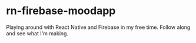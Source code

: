 # rn-firebase-moodapp
Playing around with React Native and Firebase in my free time. Follow along and see what I'm making.
